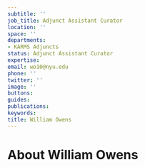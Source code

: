 ```yaml
---
subtitle: ''
job_title: Adjunct Assistant Curator
location: ''
space: ''
departments:
- KARMS Adjuncts
status: Adjunct Assistant Curator
expertise: 
email: wo10@nyu.edu
phone: ''
twitter: ''
image: ''
buttons: 
guides: 
publications: 
keywords: 
title: William Owens
---
```


# About William Owens
